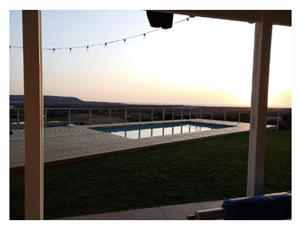 ![pic 1](https://raw.githubusercontent.com/najmajinow/Gcc-building-renovation/refs/heads/main/pic%201.jpg) 
